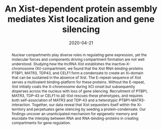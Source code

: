 ---
title: "An Xist-dependent protein assembly mediates Xist localization and gene silencing"
date: 2020-04-21
draft: false

authors: ["Amy Pandya-Jones", "Yolanda Markaki", "**Jacques Serizay***", "Tsotne Chitiashvilli", "Walter Mancia", "Andrey Damianov", "Costantinos Chronis", "Bernadett Papp", "Chun-Kan Chen", "Robin McKee", "Xiao-Jun Wang", "Anthony Chau", "Heinrich Leonhardt", "Sika Zheng", "Mitchell Guttman", "Douglas L. Black", "Kathrin Plath"]

# Publication name and optional abbreviated version.
publication: "In *Nature*"
publication_short: "In *Nature*"

# Abstract and optional shortened version.
abstract: "Nuclear compartments play diverse roles in regulating gene expression, yet the molecular forces and components driving compartment formation are not well understood. Studying how the lncRNA Xist establishes the inactive-X-chromosome (Xi)-compartment, we found that the Xist RNA-binding-proteins PTBP1, MATR3, TDP43, and CELF1 form a condensate to create an Xi-domain that can be sustained in the absence of Xist. The E-repeat-sequence of Xist serves a multivalent binding-platform for these proteins. Without the E-repeat, Xist initially coats the X-chromosome during XCI onset but subsequently disperses across the nucleus with loss of gene silencing. Recruitment of PTBP1, MATR3, TDP-43 or CELF1 to ΔE-Xist rescues these phenotypes, and requires both self-association of MATR3 and TDP-43 and a heterotypic PTBP1-MATR3-interaction. Together, our data reveal that Xist sequesters itself within the Xi-territory and perpetuates gene silencing by seeding a protein-condensate. Our findings uncover an unanticipated mechanism for epigenetic memory and elucidate the interplay between RNA and RNA-binding-proteins in creating compartments for gene regulation."

Description: 
    Nuclear compartments play diverse roles in regulating gene expression, yet the molecular forces and components driving compartment formation are not well understood. Studying how the lncRNA Xist establishes the inactive-X-chromosome (Xi)-compartment, we found that the Xist RNA-binding-proteins PTBP1, MATR3, TDP43, and CELF1 form a condensate to create an Xi-domain that can be sustained in the absence of Xist...

# Is this a selected publication? (true/false)
selected: true

# Projects (optional).
projects: ['Xist']

# Tags (optional).
tags: []

# Links (optional).
url_pdf: "https://www.nature.com/articles/s41586-020-2703-0"
url_custom: [{name = "Nature", url = "https://www.nature.com/articles/s41586-020-2703-0"}]

# Does this page contain LaTeX math? (true/false)
math: false

# Does this page require source code highlighting? (true/false)
highlight: true
---